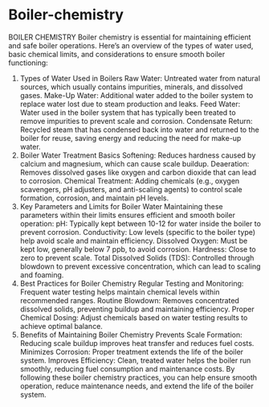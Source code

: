 # Boiler-chemistry
BOILER CHEMISTRY
Boiler chemistry is essential for maintaining efficient and safe boiler operations. Here’s an overview of the types of water used, basic chemical limits, and considerations to ensure smooth boiler functioning:
1. Types of Water Used in Boilers
Raw Water: Untreated water from natural sources, which usually contains impurities, minerals, and dissolved gases.
Make-Up Water: Additional water added to the boiler system to replace water lost due to steam production and leaks.
Feed Water: Water used in the boiler system that has typically been treated to remove impurities to prevent scale and corrosion.
Condensate Return: Recycled steam that has condensed back into water and returned to the boiler for reuse, saving energy and reducing the need for make-up water.
2. Boiler Water Treatment Basics
Softening: Reduces hardness caused by calcium and magnesium, which can cause scale buildup.
Deaeration: Removes dissolved gases like oxygen and carbon dioxide that can lead to corrosion.
Chemical Treatment: Adding chemicals (e.g., oxygen scavengers, pH adjusters, and anti-scaling agents) to control scale formation, corrosion, and maintain pH levels.
3. Key Parameters and Limits for Boiler Water
Maintaining these parameters within their limits ensures efficient and smooth boiler operation:
pH: Typically kept between 10-12 for water inside the boiler to prevent corrosion.
Conductivity: Low levels (specific to the boiler type) help avoid scale and maintain efficiency.
Dissolved Oxygen: Must be kept low, generally below 7 ppb, to avoid corrosion.
Hardness: Close to zero to prevent scale.
Total Dissolved Solids (TDS): Controlled through blowdown to prevent excessive concentration, which can lead to scaling and foaming.
4. Best Practices for Boiler Chemistry
Regular Testing and Monitoring: Frequent water testing helps maintain chemical levels within recommended ranges.
Routine Blowdown: Removes concentrated dissolved solids, preventing buildup and maintaining efficiency.
Proper Chemical Dosing: Adjust chemicals based on water testing results to achieve optimal balance.
5. Benefits of Maintaining Boiler Chemistry
Prevents Scale Formation: Reducing scale buildup improves heat transfer and reduces fuel costs.
Minimizes Corrosion: Proper treatment extends the life of the boiler system.
Improves Efficiency: Clean, treated water helps the boiler run smoothly, reducing fuel consumption and maintenance costs.
By following these boiler chemistry practices, you can help ensure smooth operation, reduce maintenance needs, and extend the life of the boiler system.
